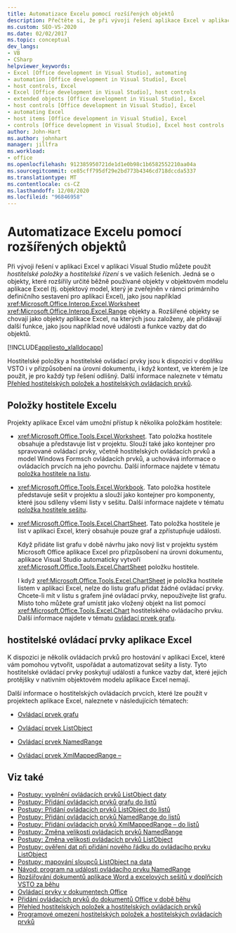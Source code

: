 ```yaml
---
title: Automatizace Excelu pomocí rozšířených objektů
description: Přečtěte si, že při vývoji řešení aplikace Excel v aplikaci Visual Studio můžete použít položky hostitele a hostitelské ovládací prvky ve vašich řešeních.
ms.custom: SEO-VS-2020
ms.date: 02/02/2017
ms.topic: conceptual
dev_langs:
- VB
- CSharp
helpviewer_keywords:
- Excel [Office development in Visual Studio], automating
- automation [Office development in Visual Studio], Excel
- host controls, Excel
- Excel [Office development in Visual Studio], host controls
- extended objects [Office development in Visual Studio], Excel
- host controls [Office development in Visual Studio], Excel
- automating Excel
- host items [Office development in Visual Studio], Excel
- controls [Office development in Visual Studio], Excel host controls
author: John-Hart
ms.author: johnhart
manager: jillfra
ms.workload:
- office
ms.openlocfilehash: 912385950721de1d1e0b98c1b6582552210aa04a
ms.sourcegitcommit: ce85cff795df29e2bd773b4346cd718dccda5337
ms.translationtype: MT
ms.contentlocale: cs-CZ
ms.lasthandoff: 12/08/2020
ms.locfileid: "96846958"
---
```

# <a name="automate-excel-by-using-extended-objects"></a>Automatizace Excelu pomocí rozšířených objektů
  Při vývoji řešení v aplikaci Excel v aplikaci Visual Studio můžete použít *hostitelské položky* a *hostitelské řízení* s ve vašich řešeních. Jedná se o objekty, které rozšířily určité běžně používané objekty v objektovém modelu aplikace Excel (tj. objektový model, který je zveřejněn v rámci primárního definičního sestavení pro aplikaci Excel), jako jsou například <xref:Microsoft.Office.Interop.Excel.Worksheet> <xref:Microsoft.Office.Interop.Excel.Range> objekty a. Rozšířené objekty se chovají jako objekty aplikace Excel, na kterých jsou založeny, ale přidávají další funkce, jako jsou například nové události a funkce vazby dat do objektů.

 [!INCLUDE[appliesto_xlalldocapp](../vsto/includes/appliesto-xlalldocapp-md.md)]

 Hostitelské položky a hostitelské ovládací prvky jsou k dispozici v doplňku VSTO i v přizpůsobení na úrovni dokumentu, i když kontext, ve kterém je lze použít, je pro každý typ řešení odlišný. Další informace naleznete v tématu [Přehled hostitelských položek a hostitelských ovládacích prvků](../vsto/host-items-and-host-controls-overview.md).

## <a name="excel-host-items"></a>Položky hostitele Excelu
 Projekty aplikace Excel vám umožní přístup k několika položkám hostitele:

- <xref:Microsoft.Office.Tools.Excel.Worksheet>. Tato položka hostitele obsahuje a představuje list v projektu. Slouží také jako kontejner pro spravované ovládací prvky, včetně hostitelských ovládacích prvků a model Windows Formsch ovládacích prvků, a uchovává informace o ovládacích prvcích na jeho povrchu. Další informace najdete v tématu [položka hostitele na listu](../vsto/worksheet-host-item.md).

- <xref:Microsoft.Office.Tools.Excel.Workbook>. Tato položka hostitele představuje sešit v projektu a slouží jako kontejner pro komponenty, které jsou sdíleny všemi listy v sešitu. Další informace najdete v tématu [položka hostitele sešitu](../vsto/workbook-host-item.md).

- <xref:Microsoft.Office.Tools.Excel.ChartSheet>. Tato položka hostitele je list v aplikaci Excel, který obsahuje pouze graf a zpřístupňuje události.

     Když přidáte list grafu v době návrhu jako nový list v projektu systém Microsoft Office aplikace Excel pro přizpůsobení na úrovni dokumentu, aplikace Visual Studio automaticky vytvoří <xref:Microsoft.Office.Tools.Excel.ChartSheet> položku hostitele.

     I když <xref:Microsoft.Office.Tools.Excel.ChartSheet> je položka hostitele listem v aplikaci Excel, nelze do listu grafu přidat žádné ovládací prvky. Chcete-li mít v listu s grafem jiné ovládací prvky, nepoužívejte list grafu. Místo toho můžete graf umístit jako vložený objekt na list pomocí <xref:Microsoft.Office.Tools.Excel.Chart> hostitelského ovládacího prvku. Další informace najdete v tématu [ovládací prvek grafu](../vsto/chart-control.md).

## <a name="excel-host-controls"></a>hostitelské ovládací prvky aplikace Excel
 K dispozici je několik ovládacích prvků pro hostování v aplikaci Excel, které vám pomohou vytvořit, uspořádat a automatizovat sešity a listy. Tyto hostitelské ovládací prvky poskytují události a funkce vazby dat, které jejich protějšky v nativním objektovém modelu aplikace Excel nemají.

 Další informace o hostitelských ovládacích prvcích, které lze použít v projektech aplikace Excel, naleznete v následujících tématech:

- [Ovládací prvek grafu](../vsto/chart-control.md)

- [Ovládací prvek ListObject](../vsto/listobject-control.md)

- [Ovládací prvek NamedRange](../vsto/namedrange-control.md)

- [Ovládací prvek XmlMappedRange –](../vsto/xmlmappedrange-control.md)

## <a name="see-also"></a>Viz také
- [Postupy: vyplnění ovládacích prvků ListObject daty](../vsto/how-to-fill-listobject-controls-with-data.md)
- [Postupy: Přidání ovládacích prvků grafu do listů](../vsto/how-to-add-chart-controls-to-worksheets.md)
- [Postupy: Přidání ovládacích prvků ListObject do listů](../vsto/how-to-add-listobject-controls-to-worksheets.md)
- [Postupy: Přidání ovládacích prvků NamedRange do listů](../vsto/how-to-add-namedrange-controls-to-worksheets.md)
- [Postupy: Přidání ovládacích prvků XmlMappedRange – do listů](../vsto/how-to-add-xmlmappedrange-controls-to-worksheets.md)
- [Postupy: Změna velikosti ovládacích prvků NamedRange](../vsto/how-to-resize-namedrange-controls.md)
- [Postupy: Změna velikosti ovládacích prvků ListObject](../vsto/how-to-resize-listobject-controls.md)
- [Postupy: ověření dat při přidání nového řádku do ovládacího prvku ListObject](../vsto/how-to-validate-data-when-a-new-row-is-added-to-a-listobject-control.md)
- [Postupy: mapování sloupců ListObject na data](../vsto/how-to-map-listobject-columns-to-data.md)
- [Návod: program na události ovládacího prvku NamedRange](../vsto/walkthrough-programming-against-events-of-a-namedrange-control.md)
- [Rozšiřování dokumentů aplikace Word a excelových sešitů v doplňcích VSTO za běhu](../vsto/extending-word-documents-and-excel-workbooks-in-vsto-add-ins-at-run-time.md)
- [Ovládací prvky v dokumentech Office](../vsto/controls-on-office-documents.md)
- [Přidání ovládacích prvků do dokumentů Office v době běhu](../vsto/adding-controls-to-office-documents-at-run-time.md)
- [Přehled hostitelských položek a hostitelských ovládacích prvků](../vsto/host-items-and-host-controls-overview.md)
- [Programové omezení hostitelských položek a hostitelských ovládacích prvků](../vsto/programmatic-limitations-of-host-items-and-host-controls.md)
